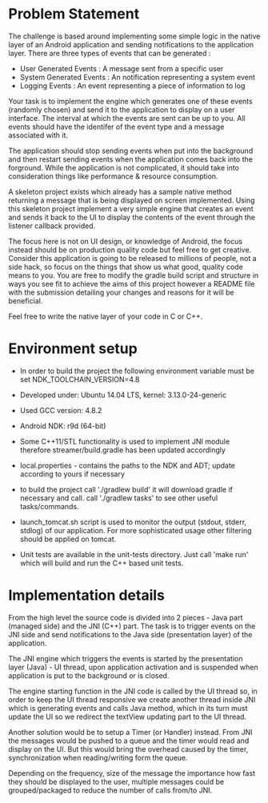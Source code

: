 
# Problem Statement

The challenge is based around implementing some simple logic in the native
layer of an Android application and sending notifications to the application
layer. There are three types of events that can be generated :

- User Generated Events : A message sent from a specific user
- System Generated Events : An notification representing a system event
- Logging Events : An event representing a piece of information to log

Your task is to implement the engine which generates one of these events
(randomly chosen) and send it to the application to display on a user
interface. The interval at which the events are sent can be up to you. All
events should have the identifer of the event type and a message associated
with it.

The application should stop sending events when put into the background and
then restart sending events when the application comes back into the forground.
While the application is not complicated, it should take into consideration
things like performance & resource consumption.

A skeleton project exists which already has a sample native method returning a
message that is being displayed on screen implemented.  Using this skeleton
project implement a very simple engine that creates an event and sends it back
to the UI to display the contents of the event through the listener callback
provided.

The focus here is not on UI design, or knowledge of Android, the focus instead
should be on production quality code but feel free to get creative. Consider
this application is going to be released to millions of people, not a side
hack, so focus on the things that show us what good, quality code means to you.
You are free to modify the gradle build script and structure in ways you see
fit to achieve the aims of this project however a README file with the
submission detailing your changes and reasons for it will be beneficial. 

Feel free to write the native layer of your code in C or C++.

# Environment setup

- In order to build the project the following environment variable must be set
  NDK_TOOLCHAIN_VERSION=4.8 

- Developed under: Ubuntu 14.04 LTS, kernel: 3.13.0-24-generic

- Used GCC version: 4.8.2

- Android NDK: r9d (64-bit)

- Some C++11/STL functionality is used to implement JNI module therefore
  streamer/build.gradle has been updated accordingly

- local.properties - contains the paths to the NDK and ADT; update according to
  yours if necessary

- to build the project call './gradlew build' it will download gradle if
  necessary and call.  call './gradlew tasks' to see other useful
  tasks/commands.

- launch_tomcat.sh script is used to monitor the output (stdout, stderr,
  stdlog) of our application.  For more sophisticated usage other filtering
  should be applied on tomcat.

- Unit tests are available in the unit-tests directory.  Just call 'make run'
  which will build and run the C++ based unit tests.

# Implementation details

From the high level the source code is divided into 2 pieces - Java part
(managed side) and the JNI (C++) part.  The task is to trigger events on the
JNI side and send notifications to the Java side (presentation layer) of the
application.  

The JNI engine which triggers the events is started by the presentation layer
(Java) - UI thread, upon application activation and is suspended when
application is put to the background or is closed.

The engine starting function in the JNI code is called by the UI thread so, in
order to keep the UI thread responsive we create another thread inside JNI
which is generating events and calls Java method, which in its turn must update
the UI so we redirect the textView updating part to the UI thread.

Another solution would be to setup a Timer (or Handler) instead.  From JNI the
messages would be pushed to a  queue and the timer would read and display on
the UI.  But this would bring the overhead caused by the timer, synchronization
when reading/writing form the queue.

Depending on the frequency, size of the message the importance how fast they
should be displayed to the user, multiple messages could be grouped/packaged to
reduce the number of calls from/to JNI.


